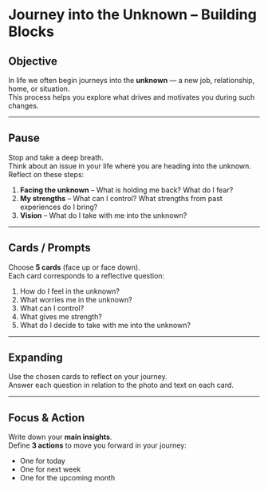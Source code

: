 # Journey into the Unknown – Building Blocks

## Objective
In life we often begin journeys into the **unknown** — a new job, relationship, home, or situation.  
This process helps you explore what drives and motivates you during such changes.

---

## Pause
Stop and take a deep breath.  
Think about an issue in your life where you are heading into the unknown.  
Reflect on these steps:  
1. **Facing the unknown** – What is holding me back? What do I fear?  
2. **My strengths** – What can I control? What strengths from past experiences do I bring?  
3. **Vision** – What do I take with me into the unknown?  

---

## Cards / Prompts
Choose **5 cards** (face up or face down).  
Each card corresponds to a reflective question:

1. How do I feel in the unknown?  
2. What worries me in the unknown?  
3. What can I control?  
4. What gives me strength?  
5. What do I decide to take with me into the unknown?

---

## Expanding
Use the chosen cards to reflect on your journey.  
Answer each question in relation to the photo and text on each card.

---

## Focus & Action
Write down your **main insights**.  
Define **3 actions** to move you forward in your journey:  
- One for today  
- One for next week  
- One for the upcoming month
